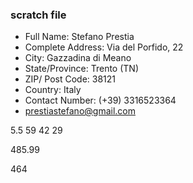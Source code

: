 ### scratch file

- Full Name: Stefano Prestia
- Complete Address: Via del Porfido, 22
- City: Gazzadina di Meano
- State/Province: Trento (TN)
- ZIP/ Post Code: 38121
- Country: Italy
- Contact Number: (+39) 3316523364
- prestiastefano@gmail.com

5.5
59
42
29


485.99

464